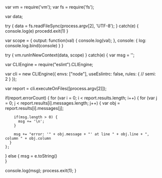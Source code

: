 
var vm = require('vm');
var fs = require('fs');

var data;

try {
  data = fs.readFileSync(process.argv[2], 'UTF-8');
}
catch(e) {
  console.log(e)
  procedd.exit(1)
}

var scope = {
  output: function(val) {
    console.log(val);
  },
  console: {
    log: console.log.bind(console)
  }
}

try {
  vm.runInNewContext(data, scope)
}
catch(e) {
  var msg = '';

  var CLIEngine = require("eslint").CLIEngine;

  var cli = new CLIEngine({
    envs: ["node"],
    useEslintrc: false,
    rules: {
      // semi: 2
    }
  });

  var report = cli.executeOnFiles([process.argv[2]]);
  
  if(report.errorCount) {
    for (var i = 0; i < report.results.length; i++) {
      for (var j = 0; j < report.results[i].messages.length; j++) {
        var obj = report.results[i].messages[j];

        if(msg.length > 0) {
          msg += '\n';
        }

        msg += "error: '" + obj.message + "' at line " + obj.line + ", column " + obj.column 
      }
    };
  }
  else {
    msg = e.toString()    
  }

  console.log(msg);
  process.exit(1);
}
